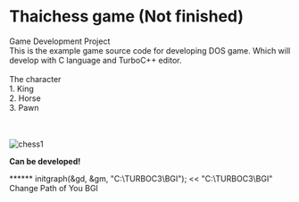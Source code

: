# Thaichess game (Not finished)
<div>Game Development Project</div>
This is the example game source code for developing DOS game. Which will develop with  C language and TurboC++ editor. <br><br>
<div>The character</div>
<div>
   1. King 
</div>
 <div>
   2. Horse 
</div>
 <div>
   3. Pawn 
</div><br><br>
  
![chess1](https://user-images.githubusercontent.com/31851293/83883735-15128d80-a76e-11ea-875f-c461f07636e7.PNG)

<b>Can be developed!</b><br>

****** initgraph(&gd, &gm, "C:\\TURBOC3\\BGI"); << "C:\\TURBOC3\\BGI" Change Path of You BGI 

